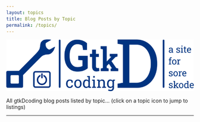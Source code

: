 ```yaml
---
layout: topics
title: Blog Posts by Topic
permalink: /topics/
---
```


<link rel="stylesheet" href="/css/style.css" />
<link rel="stylesheet" href="/css/main.css" />
<link rel="stylesheet" href="/css/colors.css" />

![image](images/logos/logo_v11e_811x223.png)

All gtkDcoding blog posts listed by topic... (click on a topic icon to jump to listings)

---
